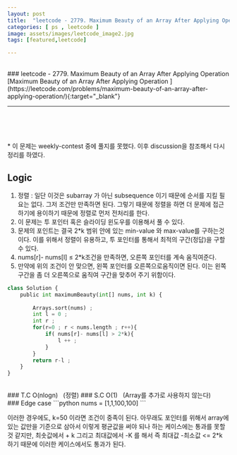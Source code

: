 ```yaml
---
layout: post
title:  "leetcode - 2779. Maximum Beauty of an Array After Applying Operation : Java , C++ "
categories: [ ps , leetcode ]
image: assets/images/leetcode_image2.jpg
tags: [featured,leetcode]

---
```


<br>
### leetcode - 2779. Maximum Beauty of an Array After Applying Operation
[Maximum Beauty of an Array After Applying Operation ](https://leetcode.com/problems/maximum-beauty-of-an-array-after-applying-operation/){:target="_blank"}


---
 

<br><br><br>


\* 이 문제는 weekly-contest 중에 풀지를 못했다. 이후 discussion을 참조해서 다시 정리를 하였다. 
## Logic  


1. 정렬 : 일단 이것은 subarray 가 아닌 subsequence 이기 때문에 순서를 지킬 필요는 없다. 그저 조건만 만족하면 된다. 그렇기 때문에 정렬을 하면 더 문제에 접근하기에 용이하기 때문에 정렬로 먼저 전처리를 한다. 
2. 이 문제는 투 포인터 혹은 슬라이딩 윈도우를 이용해서 풀 수 있다.  
3. 문제의 포인트는 결국 2*k 범위 안에 있는 min-value 와 max-value를 구하는것이다. 이를 위해서 정렬이 유용하고, 투 포인터를 통해서 최적의 구간(정답)을 구할 수 있다. 
4. nums[r]- nums[l] ≤ 2*k조건을 만족하면,  오른쪽 포인터를 계속 움직여준다. 
5. 만약에 위의 조건이 안 맞으면, 왼쪽 포인터를 오른쪽으로움직이면 된다. 이는 왼쪽 구간을 좀 더 오른쪽으로 움직여 구간을 맞추어 주기 위함이다.



```python
class Solution {
    public int maximumBeauty(int[] nums, int k) {
        
        Arrays.sort(nums) ; 
        int l = 0 ; 
        int r ; 
        for(r=0 ; r < nums.length ; r++){
            if( nums[r]- nums[l] > 2*k){
                l ++ ; 
            }
        }
        return r-l ; 
    }
}
```
<br>
### T.C 
O(nlogn)   &nbsp; (정렬)
### S.C
O(1)    &nbsp; (Array를 추가로 사용하지 않는다)
 

<br>
### Edge case 
```python
nums = [1,1,100,100]
```

이러한 경우에도, k=50 이라면 조건이 중족이 된다. 아무래도 포인터를 위해서 array에 있는 값만을 기준으로 삼아서 이렇게 평균값을 써야 되나 하는 케이스에는 통과를 못할 것 같지만, 최솟값에서 + k 그리고 최대값에서 -K 를 해서 즉 최대값 -최소값 <= 2*k 하기 때문에 이러한 케이스에서도 통과가 된다. 

